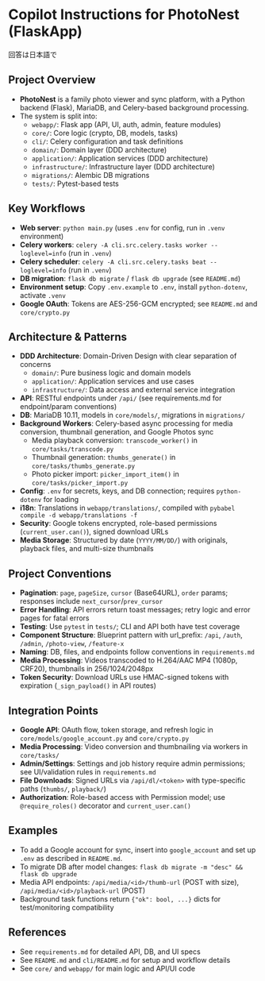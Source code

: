 # Copilot Instructions for PhotoNest (FlaskApp)
回答は日本語で

## Project Overview
- **PhotoNest** is a family photo viewer and sync platform, with a Python backend (Flask), MariaDB, and Celery-based background processing.
- The system is split into:
  - `webapp/`: Flask app (API, UI, auth, admin, feature modules)
  - `core/`: Core logic (crypto, DB, models, tasks)
  - `cli/`: Celery configuration and task definitions
  - `domain/`: Domain layer (DDD architecture)
  - `application/`: Application services (DDD architecture)
  - `infrastructure/`: Infrastructure layer (DDD architecture)
  - `migrations/`: Alembic DB migrations
  - `tests/`: Pytest-based tests

## Key Workflows
- **Web server**: `python main.py` (uses `.env` for config, run in `.venv` environment)
- **Celery workers**: `celery -A cli.src.celery.tasks worker --loglevel=info` (run in `.venv`)
- **Celery scheduler**: `celery -A cli.src.celery.tasks beat --loglevel=info` (run in `.venv`)
- **DB migration**: `flask db migrate` / `flask db upgrade` (see `README.md`)
- **Environment setup**: Copy `.env.example` to `.env`, install `python-dotenv`, activate `.venv`
- **Google OAuth**: Tokens are AES-256-GCM encrypted; see `README.md` and `core/crypto.py`

## Architecture & Patterns
- **DDD Architecture**: Domain-Driven Design with clear separation of concerns
  - `domain/`: Pure business logic and domain models
  - `application/`: Application services and use cases
  - `infrastructure/`: Data access and external service integration
- **API**: RESTful endpoints under `/api/` (see requirements.md for endpoint/param conventions)
- **DB**: MariaDB 10.11, models in `core/models/`, migrations in `migrations/`
- **Background Workers**: Celery-based async processing for media conversion, thumbnail generation, and Google Photos sync
  - Media playback conversion: `transcode_worker()` in `core/tasks/transcode.py`
  - Thumbnail generation: `thumbs_generate()` in `core/tasks/thumbs_generate.py`
  - Photo picker import: `picker_import_item()` in `core/tasks/picker_import.py`
- **Config**: `.env` for secrets, keys, and DB connection; requires `python-dotenv` for loading
- **i18n**: Translations in `webapp/translations/`, compiled with `pybabel compile -d webapp/translations -f`
- **Security**: Google tokens encrypted, role-based permissions (`current_user.can()`), signed download URLs
- **Media Storage**: Structured by date (`YYYY/MM/DD/`) with originals, playback files, and multi-size thumbnails

## Project Conventions
- **Pagination**: `page`, `pageSize`, `cursor` (Base64URL), `order` params; responses include `next_cursor`/`prev_cursor`
- **Error Handling**: API errors return toast messages; retry logic and error pages for fatal errors
- **Testing**: Use `pytest` in `tests/`; CLI and API both have test coverage
- **Component Structure**: Blueprint pattern with url_prefix: `/api`, `/auth`, `/admin`, `/photo-view`, `/feature-x`
- **Naming**: DB, files, and endpoints follow conventions in `requirements.md`
- **Media Processing**: Videos transcoded to H.264/AAC MP4 (1080p, CRF20), thumbnails in 256/1024/2048px
- **Token Security**: Download URLs use HMAC-signed tokens with expiration (`_sign_payload()` in API routes)

## Integration Points
- **Google API**: OAuth flow, token storage, and refresh logic in `core/models/google_account.py` and `core/crypto.py`
- **Media Processing**: Video conversion and thumbnailing via workers in `core/tasks/`
- **Admin/Settings**: Settings and job history require admin permissions; see UI/validation rules in `requirements.md`
- **File Downloads**: Signed URLs via `/api/dl/<token>` with type-specific paths (`thumbs/`, `playback/`)
- **Authorization**: Role-based access with Permission model; use `@require_roles()` decorator and `current_user.can()`

## Examples
- To add a Google account for sync, insert into `google_account` and set up `.env` as described in `README.md`.
- To migrate DB after model changes: `flask db migrate -m "desc" && flask db upgrade`
- Media API endpoints: `/api/media/<id>/thumb-url` (POST with size), `/api/media/<id>/playback-url` (POST)
- Background task functions return `{"ok": bool, ...}` dicts for test/monitoring compatibility

## References
- See `requirements.md` for detailed API, DB, and UI specs
- See `README.md` and `cli/README.md` for setup and workflow details
- See `core/` and `webapp/` for main logic and API/UI code
